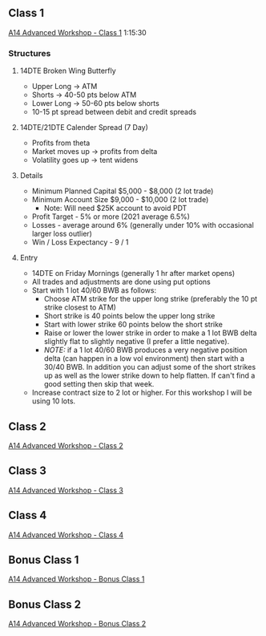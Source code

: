 ## Class 1 
[A14 Advanced Workshop - Class 1](https://vimeo.com/834584279/a14e0b62e6)
1:15:30
### Structures
1. 14DTE Broken Wing Butterfly
    - Upper Long -> ATM
    - Shorts -> 40-50 pts below ATM
    - Lower Long -> 50-60 pts below shorts
    - 10-15 pt spread between debit and credit spreads 

2. 14DTE/21DTE Calender Spread (7 Day)
    - Profits from theta
    - Market moves up -> profits from delta
    - Volatility goes up -> tent widens

3. Details
    - Minimum Planned Capital $5,000 - $8,000 (2 lot trade)
    - Minimum Account Size $9,000 - $10,000 (2 lot trade)
        - Note: Will need $25K account to avoid PDT
    - Profit Target - 5% or more (2021 average 6.5%)
    - Losses - average around 6% (generally under 10% with occasional larger loss outlier)
    - Win / Loss Expectancy - 9 / 1

4. Entry
    - 14DTE on Friday Mornings (generally 1 hr after market opens)
    - All trades and adjustments are done using put options
    - Start with 1 lot 40/60 BWB as follows:
        - Choose ATM strike for the upper long strike (preferably the 10 pt strike closest to ATM)
        - Short strike is 40 points below the upper long strike 
        - Start with lower strike 60 points below the short strike 
        - Raise or lower the lower strike in order to make a 1 lot BWB delta slightly flat to slightly negative (I prefer a little negative). 
        - *NOTE:* if a 1 lot 40/60 BWB produces a very negative position delta (can happen in a low vol environment) then start with a 30/40 BWB. In addition you can adjust some of the short strikes up as well as the lower strike down to help flatten. If can't find a good setting then skip that week. 
    - Increase contract size to 2 lot or higher. For this workshop I will be using 10 lots. 
## Class 2 
[A14 Advanced Workshop - Class 2](https://vimeo.com/834925550/874016515a)
## Class 3 
[A14 Advanced Workshop - Class 3](https://vimeo.com/835634413/957fe8ae77)
## Class 4 
[A14 Advanced Workshop - Class 4](https://vimeo.com/835980305/e44c343acd)
## Bonus Class 1 
[A14 Advanced Workshop - Bonus Class 1](https://player.vimeo.com/video/847475878?h=403dec7b0a)
## Bonus Class 2 
[A14 Advanced Workshop - Bonus Class 2](https://vimeo.com/875379461/91d949ff83)
